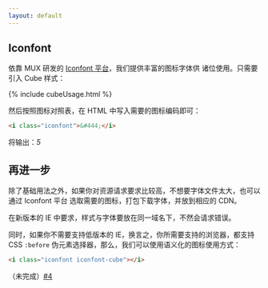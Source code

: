 ```yaml
---
layout: default
---
```


## Iconfont

依靠 MUX 研发的 [Iconfont 平台](http://ux.etao.com/fonts)，我们提供丰富的图标字体供
诸位使用。只需要引入 Cube 样式：

{% include cubeUsage.html %}

然后按照图标对照表，在 HTML 中写入需要的图标编码即可：

```html
<i class="iconfont">&#444;</i>
```

将输出：<i class="iconfont">&#444;</i>

## 再进一步

除了基础用法之外，如果你对资源请求要求比较高，不想要字体文件太大，也可以通过 Iconfont 平台
选取需要的图标，打包下载字体，并放到相应的 CDN。

在新版本的 IE 中要求，样式与字体要放在同一域名下，不然会请求错误。

同时，如果你不需要支持低版本的 IE，换言之，你所需要支持的浏览器，都支持 CSS `:before`
伪元素选择器，那么，我们可以使用语义化的图标使用方式：

```html
<i class="iconfont iconfont-cube"></i>
```

（未完成）[#4](https://github.com/thx/cube/issues/4)
